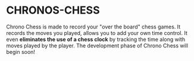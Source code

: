 # CHRONOS-CHESS

Chrono Chess is made to record your "over the board" chess games. It records the moves you played, allows you to add your own time control. It even **eliminates the use of a chess clock** by tracking the time along with moves played by the player. The development phase of Chrono Chess will begin soon!


